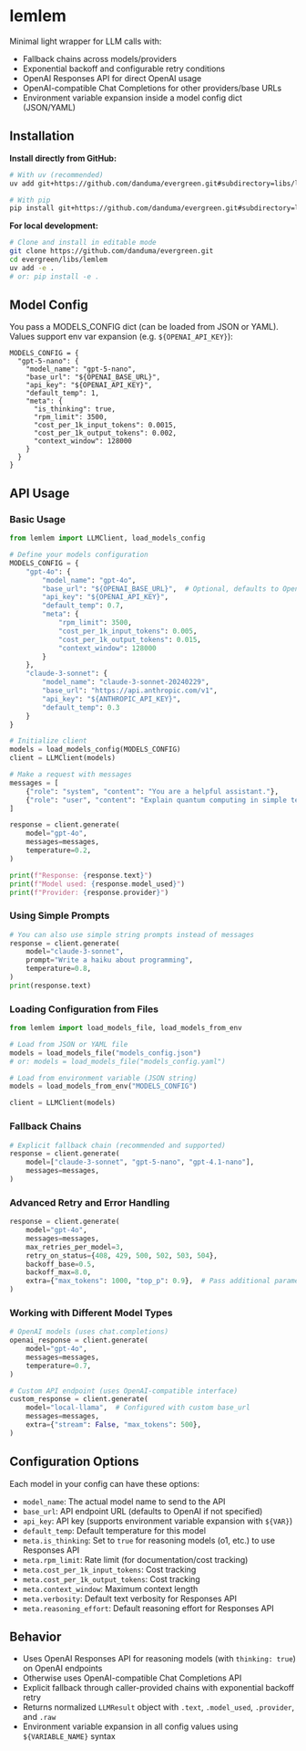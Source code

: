 lemlem
======

Minimal light wrapper for LLM calls with:
- Fallback chains across models/providers
- Exponential backoff and configurable retry conditions
- OpenAI Responses API for direct OpenAI usage
- OpenAI-compatible Chat Completions for other providers/base URLs
- Environment variable expansion inside a model config dict (JSON/YAML)

Installation
------------

**Install directly from GitHub:**

```bash
# With uv (recommended)
uv add git+https://github.com/danduma/evergreen.git#subdirectory=libs/lemlem

# With pip
pip install git+https://github.com/danduma/evergreen.git#subdirectory=libs/lemlem
```

**For local development:**

```bash
# Clone and install in editable mode
git clone https://github.com/danduma/evergreen.git
cd evergreen/libs/lemlem
uv add -e .
# or: pip install -e .
```

Model Config
------------

You pass a MODELS_CONFIG dict (can be loaded from JSON or YAML). Values support env var expansion (e.g. `${OPENAI_API_KEY}`):

```
MODELS_CONFIG = {
  "gpt-5-nano": {
    "model_name": "gpt-5-nano",
    "base_url": "${OPENAI_BASE_URL}",
    "api_key": "${OPENAI_API_KEY}",
    "default_temp": 1,
    "meta": {
      "is_thinking": true,
      "rpm_limit": 3500,
      "cost_per_1k_input_tokens": 0.0015,
      "cost_per_1k_output_tokens": 0.002,
      "context_window": 128000
    }
  }
}
```

API Usage
---------

### Basic Usage

```python
from lemlem import LLMClient, load_models_config

# Define your models configuration
MODELS_CONFIG = {
    "gpt-4o": {
        "model_name": "gpt-4o",
        "base_url": "${OPENAI_BASE_URL}",  # Optional, defaults to OpenAI
        "api_key": "${OPENAI_API_KEY}",
        "default_temp": 0.7,
        "meta": {
            "rpm_limit": 3500,
            "cost_per_1k_input_tokens": 0.005,
            "cost_per_1k_output_tokens": 0.015,
            "context_window": 128000
        }
    },
    "claude-3-sonnet": {
        "model_name": "claude-3-sonnet-20240229",
        "base_url": "https://api.anthropic.com/v1",
        "api_key": "${ANTHROPIC_API_KEY}",
        "default_temp": 0.3
    }
}

# Initialize client
models = load_models_config(MODELS_CONFIG)
client = LLMClient(models)

# Make a request with messages
messages = [
    {"role": "system", "content": "You are a helpful assistant."},
    {"role": "user", "content": "Explain quantum computing in simple terms."},
]

response = client.generate(
    model="gpt-4o",
    messages=messages,
    temperature=0.2,
)

print(f"Response: {response.text}")
print(f"Model used: {response.model_used}")
print(f"Provider: {response.provider}")
```

### Using Simple Prompts

```python
# You can also use simple string prompts instead of messages
response = client.generate(
    model="claude-3-sonnet",
    prompt="Write a haiku about programming",
    temperature=0.8,
)
print(response.text)
```

### Loading Configuration from Files

```python
from lemlem import load_models_file, load_models_from_env

# Load from JSON or YAML file
models = load_models_file("models_config.json")
# or: models = load_models_file("models_config.yaml")

# Load from environment variable (JSON string)
models = load_models_from_env("MODELS_CONFIG")

client = LLMClient(models)
```

### Fallback Chains

```python
# Explicit fallback chain (recommended and supported)
response = client.generate(
    model=["claude-3-sonnet", "gpt-5-nano", "gpt-4.1-nano"],
    messages=messages,
)
```

### Advanced Retry and Error Handling

```python
response = client.generate(
    model="gpt-4o",
    messages=messages,
    max_retries_per_model=3,
    retry_on_status={408, 429, 500, 502, 503, 504},
    backoff_base=0.5,
    backoff_max=8.0,
    extra={"max_tokens": 1000, "top_p": 0.9},  # Pass additional parameters
)
```

### Working with Different Model Types

```python
# OpenAI models (uses chat.completions)
openai_response = client.generate(
    model="gpt-4o",
    messages=messages,
    temperature=0.7,
)

# Custom API endpoint (uses OpenAI-compatible interface)
custom_response = client.generate(
    model="local-llama",  # Configured with custom base_url
    messages=messages,
    extra={"stream": False, "max_tokens": 500},
)
```

## Configuration Options

Each model in your config can have these options:

- `model_name`: The actual model name to send to the API
- `base_url`: API endpoint URL (defaults to OpenAI if not specified)
- `api_key`: API key (supports environment variable expansion with `${VAR}`)
- `default_temp`: Default temperature for this model
- `meta.is_thinking`: Set to `true` for reasoning models (o1, etc.) to use Responses API
- `meta.rpm_limit`: Rate limit (for documentation/cost tracking)
- `meta.cost_per_1k_input_tokens`: Cost tracking
- `meta.cost_per_1k_output_tokens`: Cost tracking  
- `meta.context_window`: Maximum context length
- `meta.verbosity`: Default text verbosity for Responses API
- `meta.reasoning_effort`: Default reasoning effort for Responses API

## Behavior

- Uses OpenAI Responses API for reasoning models (with `thinking: true`) on OpenAI endpoints
- Otherwise uses OpenAI-compatible Chat Completions API
- Explicit fallback through caller-provided chains with exponential backoff retry
- Returns normalized `LLMResult` object with `.text`, `.model_used`, `.provider`, and `.raw`
- Environment variable expansion in all config values using `${VARIABLE_NAME}` syntax

